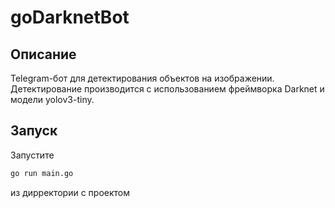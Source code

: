 # goDarknetBot

## Описание 
Telegram-бот для детектирования объектов на изображении. Детектирование производится с использованием фреймворка Darknet и модели yolov3-tiny.


## Запуск 
Запустите 
``` cmd
go run main.go
```
из дирректории с проектом
